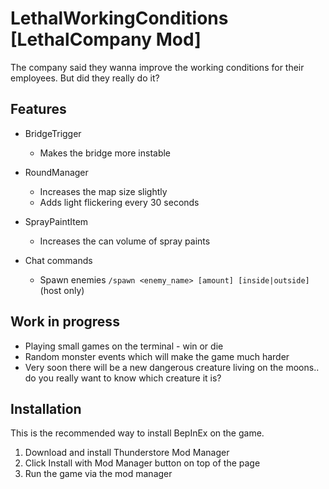 # LethalWorkingConditions [LethalCompany Mod]
The company said they wanna improve the working conditions for their employees. But did they really do it?

## Features

- BridgeTrigger
    - Makes the bridge more instable

- RoundManager
    - Increases the map size slightly
    - Adds light flickering every 30 seconds

- SprayPaintItem
    - Increases the can volume of spray paints

- Chat commands
    - Spawn enemies `/spawn <enemy_name> [amount] [inside|outside]` (host only)

## Work in progress

- Playing small games on the terminal - win or die
- Random monster events which will make the game much harder
- Very soon there will be a new dangerous creature living on the moons.. do you really want to know which creature it is?

## Installation
This is the recommended way to install BepInEx on the game.

1. Download and install Thunderstore Mod Manager
2. Click Install with Mod Manager button on top of the page
3. Run the game via the mod manager